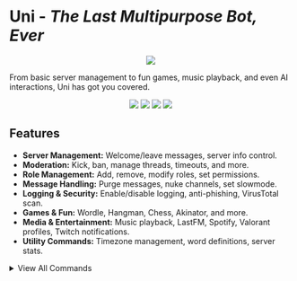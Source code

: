 
# Uni - _The Last Multipurpose Bot, Ever_


<p align="center">
    <img src="https://www.amug.com/wp-content/uploads/2016/09/you-logo-here-300x106.png" />
</p>


From basic server management to fun games, music playback, and even AI interactions, Uni has got you covered.
<p align="center">
  <!-- You can add your badges here -->
  <!-- If you have never added badges, head over to https://img.shields.io/badges/static-badge, follow the instructions and generate URL links to add below -->
  <img src="https://img.shields.io/github/stars/notjawad/uni"  />
  <img src="https://img.shields.io/github/forks/notjawad/uni"  />
  <img src="https://img.shields.io/pypi/pyversions/py-cord"  />
  <img src="https://img.shields.io/badge/LICENSE-MIT-green"  />
</p>

## Features

- **Server Management:** Welcome/leave messages, server info control.
- **Moderation:** Kick, ban, manage threads, timeouts, and more.
- **Role Management:** Add, remove, modify roles, set permissions.
- **Message Handling:** Purge messages, nuke channels, set slowmode.
- **Logging & Security:** Enable/disable logging, anti-phishing, VirusTotal scan.
- **Games & Fun:** Wordle, Hangman, Chess, Akinator, and more.
- **Media & Entertainment:** Music playback, LastFM, Spotify, Valorant profiles, Twitch notifications.
- **Utility Commands:** Timezone management, word definitions, server stats.


<details>
  <summary>View All Commands</summary>

  ### Server Management:
  1. `/welcome enable` - Enable welcome messages
  2. `/welcome disable` - Disable welcome messages
  3. `/welcome channel` - Set the welcome channel
  4. `/welcome` - Welcome messages
  5. `/leave enable` - Enable leave messages
  6. `/leave disable` - Disable leave messages
  7. `/leave channel` - Set the leave channel
  8. `/leave` - Leave messages
  9. `/seticon` - Set a new guild icon
  10. `/setsplash` - Set a new guild splash background
  11. `/setbanner` - Set a new guild banner
  12. `/pin` - Pin the most recent message in the channel
  13. `/server` - Get some information about the server
  14. `/whois` - Get information about a user.
  15. `/statistics` - Get simple statistics about the server.
  16. `/voicestats` - Setup an auto updating voice leaderboard embed.
  17. `/timeout` - Mutes the selected member using Discord's timeout feature
  18. `/untimeout` - Unmutes the selected member
  19. `/imute` - Removes selected member's permission to attach files and use embed links
  20. `/iunmute` - Restores selected member'ss permission to attach files and use embed links

  ### Role Management:
  1. `/role humans` - Add a role to all humans in the guild
  2. `/role humansremove` - Remove a role from all humans in the guild
  3. `/role delete` - Delete a role from the guild
  4. `/role mentionable` - Toggle mentioning a role
  5. `/role icon` - Set an icon for a role

  ### Message Handling:
  1. `/purge amount` - Purge a specific amount of messages
  2. `/purge embeds` - Purge embeds from chat
  3. `/purge files` - Purge files/attachments from chat
  4. `/purge images` - Purge images (including links) from chat
  5. `/purge contains` - Purge messages containing a string
  6. `/purge links` - Purge messages containing links
  7. `/purge mentions` - Purge messages containing mentions
  8. `/nuke` - Nuke (Clone) the current channel
  9. `/slowmode` - Set the slowmode for the current channel
  10. `/rename` - Assigns the selected user a new nickname in the guild
  11. `/topic` - Sets the topic for the current channel
  12. `/logging enable` - Enable logging in the guild
  13. `/logging disable` - Disable logging in the guild
  14. `/antiphishing` - Enable or disable anti-phishing
  15. `/virustotal above` - Scan the above message's file with VirusTotal

  ### Games and Fun:
  1. `/wordle` - Play a game of Wordle!
  2. `/hangman` - Play a game of Hangman!
  3. `/tictactoe` - Play a game of Tic Tac Toe!
  4. `/connectfour` - Play a game of Connect Four!
  5. `/chess play` - Play a game of Chess!
  6. `/chess whois` - Get information about a chess player on Chess.com.
  7. `/chess stats` - Get stats about a chess player on Chess.com.
  8. `/chess daily` - Get the daily chess puzzle.
  9. `/akinator` - Play a game of Akinator!
  10. `/rps` - Play a game of Rock Paper Scissors!
  11. `/reactiongame` - Play a game of Reaction Game!
  12. `/uwu` - Uwuify text
  13. `/quickpoll` - Add up/down arrow to message initiating a poll

  ### Utility Commands:
  1. `/timezone set` - Set your timezone
  2. `/timezone list` - List all timezones
  3. `/timezone get` - Get a user's timezone
  4. `/timezone remove` - Remove your timezone
  5. `/timezone all` - List all users' timezones
  6. `/define` - Get the definition of a word.
  7. `/urban` - Get the Urban Dictionary definition of a word.
  8. `/inviteinfo` - Get information about an invite code.
  9. `/hex` - Grab the most dominant color from an image
  10. `/screenshot` - Get a screenshot of a website
  11. `/highlight add` - Add a highlighted keyword
  12. `/highlight remove` - Remove a highlighted keyword
  13. `/highlight list` - List your highlighted keywords
  14. `/highlight` - Set notifications for when a keyword is said
  15. `/reminders add` - Add a reminder.
  16. `/reminders view` - View a list of your reminders.
  17. `/reminders delete` - Delete a reminder.
  18. `/reminders clear` - Clear all of your reminders.
  19. `/reminders` - Reminder related commands.
  20. `/avatar` - Get a user's avatar.
  21. `/about` - Get some useful (or not) information about the bot.
  22. `/vote` - Vote for the bot on top.gg.
  37. `/version` - Gets the current version of the



## Contribute

Uni is an open-source project, and contributions are welcome! If you have coding skills or want to contribute in other ways, feel free to get involved. Here's how you can contribute:

1. **Code Contributions:**
   - Fork the repository.
   - Create a new branch for your changes.
   - Make your improvements and submit a pull request.

2. **Bug Reports:**
   - Report any bugs or issues on the [GitHub Issues](https://github.com/notjawad/uni/issues) page.
   - Include detailed information about the problem and steps to reproduce it.
